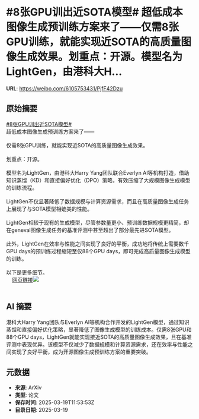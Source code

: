 # #8张GPU训出近SOTA模型# 超低成本图像生成预训练方案来了——仅需8张GPU训练，就能实现近SOTA的高质量图像生成效果。划重点：开源。模型名为LightGen，由港科大H...

**URL**: https://weibo.com/6105753431/PjfF42Dzu

## 原始摘要

<a href="https://m.weibo.cn/search?containerid=231522type%3D1%26t%3D10%26q%3D%238%E5%BC%A0GPU%E8%AE%AD%E5%87%BA%E8%BF%91SOTA%E6%A8%A1%E5%9E%8B%23&amp;extparam=%238%E5%BC%A0GPU%E8%AE%AD%E5%87%BA%E8%BF%91SOTA%E6%A8%A1%E5%9E%8B%23" data-hide=""><span class="surl-text">#8张GPU训出近SOTA模型#</span></a> <br>超低成本图像生成预训练方案来了——<br><br>仅需8张GPU训练，就能实现近SOTA的高质量图像生成效果。<br><br>划重点：开源。<br><br>模型名为LightGen，由港科大Harry Yang团队联合Everlyn AI等机构打造，借助知识蒸馏（KD）和直接偏好优化（DPO）策略，有效压缩了大规模图像生成模型的训练流程。<br><br>LightGen不仅显著降低了数据规模与计算资源需求，而且在高质量图像生成任务上展现了与SOTA模型相媲美的性能。<br><br>LightGen相较于现有的生成模型，尽管参数量更小、预训练数据规模更精简，却在geneval图像生成任务的基准评测中甚至超出了部分最先进SOTA模型。<br><br>此外，LightGen在效率与性能之间实现了良好的平衡，成功地将传统上需要数千GPU days的预训练过程缩短至仅88个GPU days，即可完成高质量图像生成模型的训练。<br><br>以下是更多细节。<br><a href="https://weibo.cn/sinaurl?u=https%3A%2F%2Fmp.toutiao.com%2Fprofile_v4%2Fgraphic%2Fpreview%3Fpgc_id%3D7483368874113745417" data-hide=""><span class="url-icon"><img style="width: 1rem;height: 1rem" src="https://h5.sinaimg.cn/upload/2015/09/25/3/timeline_card_small_web_default.png" referrerpolicy="no-referrer"></span><span class="surl-text">网页链接</span></a><img style="" src="https://tvax3.sinaimg.cn/large/006Fd7o3gy1hzm5rp9kd9j30u00u0e81.jpg" referrerpolicy="no-referrer"><br><br>

## AI 摘要

港科大Harry Yang团队与Everlyn AI等机构合作开发的LightGen模型，通过知识蒸馏和直接偏好优化策略，显著降低了图像生成模型的训练成本。仅需8张GPU和88个GPU days，LightGen就能实现接近SOTA的高质量图像生成效果，且在基准评测中表现优异。该模型不仅减少了数据规模和计算资源需求，还在效率与性能之间实现了良好平衡，成为开源图像生成预训练方案的重要突破。

## 元数据

- **来源**: ArXiv
- **类型**: 论文
- **保存时间**: 2025-03-19T11:53:53Z
- **目录日期**: 2025-03-19
